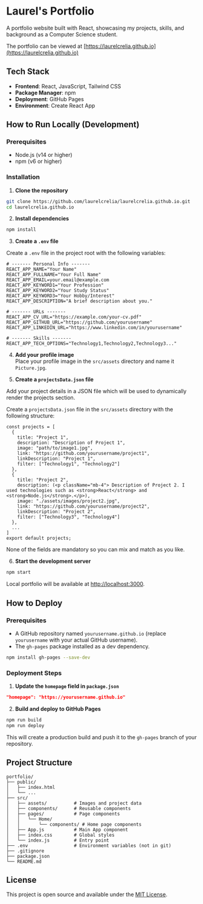 # Laurel's Portfolio

A portfolio website built with React, showcasing my projects, skills, and background as a Computer Science student.

The portfolio can be viewed at [https://laurelcrelia.github.io](https://laurelcrelia.github.io)

## Tech Stack

- **Frontend**: React, JavaScript, Tailwind CSS
- **Package Manager**: npm
- **Deployment**: GitHub Pages
- **Environment**: Create React App

## How to Run Locally (Development)

### Prerequisites

- Node.js (v14 or higher)
- npm (v6 or higher)

### Installation

1. **Clone the repository**

```bash
git clone https://github.com/laurelcrelia/laurelcrelia.github.io.git
cd laurelcrelia.github.io
```

2. **Install dependencies**

```bash
npm install
```

3. **Create a `.env` file**

Create a `.env` file in the project root with the following variables:

```
# ------- Personal Info -------
REACT_APP_NAME="Your Name"
REACT_APP_FULLNAME="Your Full Name"
REACT_APP_EMAIL=your.email@example.com
REACT_APP_KEYWORD1="Your Profession"
REACT_APP_KEYWORD2="Your Study Status"
REACT_APP_KEYWORD3="Your Hobby/Interest"
REACT_APP_DESCRIPTION="A brief description about you."

# ------- URLs -------
REACT_APP_CV_URL="https://example.com/your-cv.pdf"
REACT_APP_GITHUB_URL="https://github.com/yourusername"
REACT_APP_LINKEDIN_URL="https://www.linkedin.com/in/yourusername"

# ------- Skills -------
REACT_APP_TECH_OPTIONS="Technology1,Technology2,Technology3..."

```
4. **Add your profile image**       
Place your profile image in the `src/assets` directory and name it `Picture.jpg`.

5. **Create a `projectsData.json` file** 

Add your project details in a JSON file which will be used to dynamically render the projects section.

Create a `projectsData.json` file in the `src/assets` directory with the following structure:

```
const projects = [
  {
    title: "Project 1",
    description: "Description of Project 1",
    image: "path/to/image1.jpg",
    link: "https://github.com/yourusername/project1",
    linkDescription: "Project 1",
    filter: ["Technology1", "Technology2"]
  },
  {
    title: "Project 2",
    description: (<p className="mb-4"> Description of Project 2. I used technologies such as <strong>React</strong> and <strong>Node.js</strong>.</p>),
    image: "./assets/images/project2.jpg",
    link: "https://github.com/yourusername/project2",
    linkDescription: "Project 2",
    filter: ["Technology3", "Technology4"]
  },
  ...
]
export default projects;
```

None of the fields are mandatory so you can mix and match as you like.

6. **Start the development server**

```bash
npm start
```

Local portfolio will be available at [http://localhost:3000](http://localhost:3000).

## How to Deploy

### Prerequisites
- A GitHub repository named `yourusername.github.io` (replace `yourusername` with your actual GitHub username).
- The `gh-pages` package installed as a dev dependency.
```bash
npm install gh-pages --save-dev
```

### Deployment Steps

1. **Update the `homepage` field in `package.json`**

```json
"homepage": "https://yourusername.github.io"
```

2. **Build and deploy to GitHub Pages**

```bash
npm run build
npm run deploy
```
This will create a production build and push it to the `gh-pages` branch of your repository.

## Project Structure

```
portfolio/
├── public/
│   ├── index.html
│   └── ...
├── src/
│   ├── assets/          # Images and project data
│   ├── components/      # Reusable components
│   ├── pages/           # Page components
│   │   └── Home/
│   │       └── components/ # Home page components
│   ├── App.js           # Main App component
│   ├── index.css        # Global styles
│   └── index.js         # Entry point
├── .env                 # Environment variables (not in git)
├── .gitignore
├── package.json
└── README.md
```

## License

This project is open source and available under the [MIT License](LICENSE).
